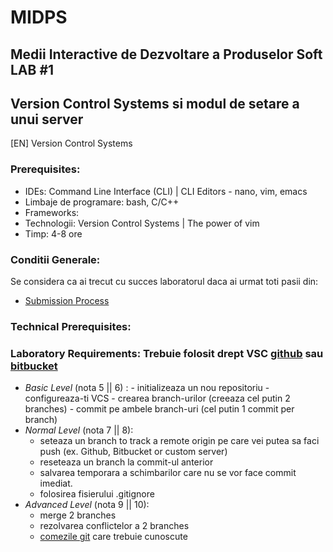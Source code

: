 # MIDPS
## Medii Interactive de Dezvoltare a Produselor Soft LAB #1

## Version Control Systems si modul de setare a unui server
[EN] Version Control Systems

### Prerequisites:
  - IDEs: Command Line Interface (CLI) | CLI Editors - nano, vim, emacs
  - Limbaje de programare: bash, C/C++
  - Frameworks:
  - Technologii: Version Control Systems | The power of vim 
  - Timp: 4-8 ore
### Conditii Generale:
  Se considera ca ai trecut cu succes laboratorul daca ai urmat toti pasii din:
  - [Submission Process](https://github.com/BestMujik/MIDPS-labs/blob/master/Submission%20Process.md)
  
### Technical Prerequisites:

### Laboratory Requirements: Trebuie folosit drept VSC [github](https://github.com/) sau [bitbucket](https://bitbucket.org/)

  -  _Basic Level_ (nota 5 || 6) :
    - initializeaza un nou repositoriu
    - configureaza-ti VCS
    - crearea branch-urilor (creeaza cel putin 2 branches)
    - commit pe ambele branch-uri (cel putin 1 commit per branch)
  - _Normal Level_ (nota 7 || 8):
    - seteaza un branch to track a remote origin pe care vei putea sa faci push (ex. Github, Bitbucket or custom server)
    - reseteaza un branch la commit-ul anterior
    - salvarea temporara a schimbarilor care nu se vor face commit imediat.
    - folosirea fisierului .gitignore
  - _Advanced Level_ (nota 9 || 10):
    - merge 2 branches
    - rezolvarea conflictelor a 2 branches
    - [comezile git](https://www.siteground.com/tutorials/git/commands.htm) care trebuie cunoscute 
